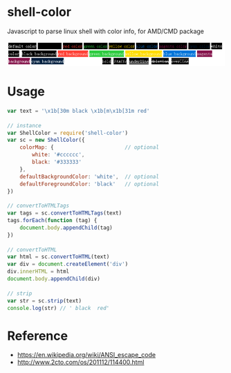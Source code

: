 shell-color
===========

Javascript to parse linux shell with color info, for AMD/CMD package

![style](doc/style.png)

# Usage
```javascript
var text = '\x1b[30m black \x1b[m\x1b[31m red'

// instance
var ShellColor = require('shell-color')
var sc = new ShellColor({	
	colorMap: {                       // optional
		white: '#cccccc',
    	black: '#333333'	
	},
	defaultBackgroundColor: 'white',  // optional
	defaultForegroundColor: 'black'   // optional
})

// convertToHTMLTags
var tags = sc.convertToHTMLTags(text)
tags.forEach(function (tag) {
	document.body.appendChild(tag)
})

// convertToHTML
var html = sc.convertToHTML(text)
var div = document.createElement('div')
div.innerHTML = html
document.body.appendChild(div)

// strip
var str = sc.strip(text)
console.log(str) // ' black  red'
```

# Reference
- https://en.wikipedia.org/wiki/ANSI_escape_code
- http://www.2cto.com/os/201112/114400.html